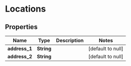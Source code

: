 # Locations
## Properties

Name | Type | Description | Notes
------------ | ------------- | ------------- | -------------
**address\_1** | **String** |  | [default to null]
**address\_2** | **String** |  | [default to null]




